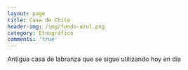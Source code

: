 ```yaml
---
layout: page
title: Casa de Chito
header-img: /img/fondo-azul.png
category: Etnográfico
comments: 'true'
---
```



Antigua casa de labranza que se sigue utilizando hoy en día
